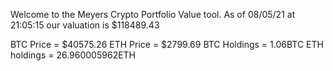 Welcome to the Meyers Crypto Portfolio Value tool. 
As of 08/05/21 at 21:05:15 our valuation is $118489.43 

BTC Price = $40575.26
 ETH Price = $2799.69
BTC Holdings = 1.06BTC
 ETH holdings = 26.960005962ETH 

